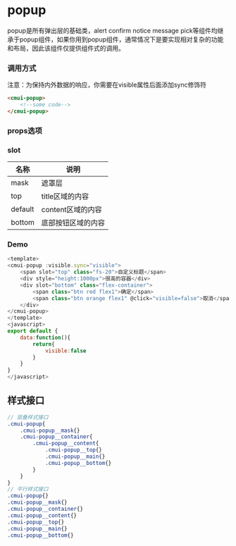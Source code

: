# popup
popup是所有弹出层的基础类，alert confirm notice message pick等组件均继承于popup组件，如果你用到popup组件，通常情况下是要实现相对复杂的功能和布局，因此该组件仅提供组件式的调用。

### 调用方式
注意：为保持内外数据的响应，你需要在visible属性后面添加sync修饰符
```html
<cmui-popup>
    <!--some code-->
</cmui-popup>
```
### props选项

<Propsintro path="popup/main.vue"></Propsintro>


### slot

| 名称  |说明|
|---|---|
|mask|遮罩层
|  top |title区域的内容
|default|content区域的内容
|bottom|底部按钮区域的内容
### Demo
```javascript
<template>
<cmui-popup :visible.sync="visible">
    <span slot="top" class="fs-20">自定义标题</span>
    <div style="height:1000px">很高的容器</div>
    <div slot="bottom" class="flex-container">
        <span class="btn red flex1">确定</span>
        <span class="btn orange flex1" @click="visible=false">取消</span>
    </div>
</cmui-popup>
</template>
<javascript>
export default {
    data:function(){
        return{
            visible:false
        }
    }
}
</javascript>
```
## 样式接口
```scss
// 层叠样式接口
.cmui-popup{
	.cmui-popup__mask{}
	.cmui-popup__container{
		.cmui-popup__content{
			.cmui-popup__top{}
			.cmui-popup__main{}
			.cmui-popup__bottom{}
		}
	}
}
// 平行样式接口
.cmui-popup{}
.cmui-popup__mask{}
.cmui-popup__container{}
.cmui-popup__content{}
.cmui-popup__top{}
.cmui-popup__main{}
.cmui-popup__bottom{}
```
